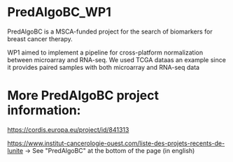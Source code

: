 # PredAlgoBC_WP1

PredAlgoBC is a MSCA-funded project for the search of biomarkers for breast cancer therapy.

WP1 aimed to implement a pipeline for cross-platform normalization between microarray and RNA-seq. We used TCGA dataas an example since it provides paired samples with both microarray and RNA-seq data


More PredAlgoBC project information:
====================================

https://cordis.europa.eu/project/id/841313

https://www.institut-cancerologie-ouest.com/liste-des-projets-recents-de-lunite  -> See "PredAlgoBC" at the bottom of the page (in english)
